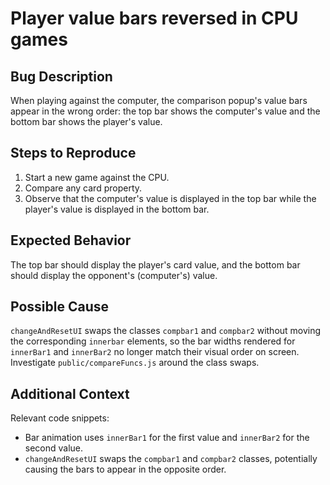 # Player value bars reversed in CPU games

## Bug Description
When playing against the computer, the comparison popup's value bars appear in the wrong order: the top bar shows the computer's value and the bottom bar shows the player's value.

## Steps to Reproduce
1. Start a new game against the CPU.
2. Compare any card property.
3. Observe that the computer's value is displayed in the top bar while the player's value is displayed in the bottom bar.

## Expected Behavior
The top bar should display the player's card value, and the bottom bar should display the opponent's (computer's) value.

## Possible Cause
`changeAndResetUI` swaps the classes `compbar1` and `compbar2` without moving the corresponding `innerbar` elements, so the bar widths rendered for `innerBar1` and `innerBar2` no longer match their visual order on screen. Investigate `public/compareFuncs.js` around the class swaps.

## Additional Context
Relevant code snippets:
- Bar animation uses `innerBar1` for the first value and `innerBar2` for the second value.
- `changeAndResetUI` swaps the `compbar1` and `compbar2` classes, potentially causing the bars to appear in the opposite order.

